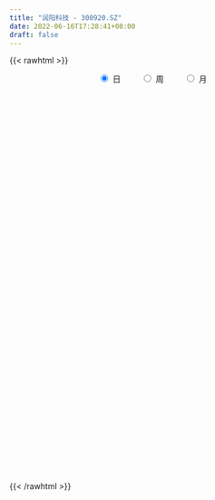 ```yaml
---
title: "润阳科技 - 300920.SZ"
date: 2022-06-16T17:28:41+08:00
draft: false
---
```

{{< rawhtml >}}
    <div style="text-align: center">
        <label style="padding: 1rem;"><input style="margin-right: .5rem" type="radio" name="period" value="D" checked onclick="period_change(this)">日</label>
        <label style="padding: 1rem;"><input style="margin-right: .5rem" type="radio" name="period" value="W" onclick="period_change(this)">周</label>
        <label style="padding: 1rem;"><input style="margin-right: .5rem" type="radio" name="period" value="M" onclick="period_change(this)">月</label>
    </div>
    <div id="chart" style="height: 700px;"></div> 
    <script type="text/javascript">
        const D_v = [151065.79,89042.63,65843.1,69722.99,65385.32,58092.99,70463.54,59864.42,48676.42,46138.8,43302.5,38020.72,34530.22,24756.51,37000.13,37858.17,28478.61,28622.48,33861.17,33487.46,28886.51,19640.62,23479.24,28433.63,31044.68,47790.14,53298.18,40847.61,26341.29,39333.52,30081.55,27145.27,17759.24,24946.95,33290.14,35322.86,30775.76,25889.66,21498.13,46901.92,41983.82,30797.13,21078.8,47941.36,33058.32,30973.93,34142.87,28730.57,32081.53,31467.35,18174.59,13970.02,16616.13,16360.24,17666.54,24833.07,17655.32,17485.74,9448.0,17329.65,12696.53,11772.14,11211.03,8161.09,14387.39,10285.21,17402.23,16786.1,13970.11,15477.0,10242.03,7663.0,6264.33,8142.46,7332.67,5582.39,8546.67,8407.99,13067.15,45505.38,14356.73,18049.0,13281.07,11313.26,9628.76,8790.75,8594.35,4817.99,13667.27,8955.8,8504.09,8548.11,7374.96,15699.17,10366.09,18343.35,15419.6,9077.0,9663.53,8060.0,8791.83,10027.3,13601.35,6936.26,6996.34,6216.51,5120.25,6851.58,8125.61,8315.44,5548.04,10549.85,5024.77,7117.65,9864.03,9433.16,11163.57,6109.2,6066.41,13238.74,11136.75,9450.4,7204.16,19738.35,9252.22,6422.98,6301.82,7192.9,7810.13,12862.4,10644.88,9012.64,7045.18,7932.2,6143.16,5011.07,3238.63,9004.62,13730.03,11767.99,5160.07,4944.67,7193.36,5264.1,5010.86,6357.55,5896.62,13437.54,10927.57,4280.4,3951.0,5331.99,4647.96,4089.93,5092.4,8457.49,5930.04,4516.99,7229.22,7154.95,11562.3,10191.58,10938.51,7159.12,24905.71,27520.65,17084.04,16668.19,9127.13,8022.98,6422.55,6099.49,8511.53,40592.84,28533.9,10250.57,11908.52,7398.85,10148.07,8262.98,5121.0,6810.28,6261.09,6077.71,5554.0,5112.01,3936.24,5757.0,5454.0,3082.24,2878.01,5910.77,2504.01,1741.03,2306.58,2471.0,2177.0,2628.0,5628.25,1607.98,2818.6,6015.01,14236.63,13064.0,13165.03,7999.66,4782.09,6336.98,8547.01,5482.15,6520.9,12065.54,6189.11,8450.88,6833.5,5888.71,6194.84,4660.48,3675.95,5224.68,8183.03,53640.51,88356.2,84816.56,36351.69,28082.07,22503.66,18897.02,37312.48,22431.27,16240.26,19339.49,13742.69,15532.34,16981.98,46825.05,26007.14,17940.06,14468.0,12056.42,10586.0,11053.99,15179.67,13179.94,8357.0,7812.92,11918.0,6822.0,7614.0,8135.98,7164.99,6923.14,4724.41,5398.37,6706.98,5772.77,13849.32,10720.63,6746.78,10802.78,7629.69,5623.06,10714.64,5290.09,5069.89,5949.14,3345.0,8331.67,7297.0,11383.61,7531.98,4395.61,7934.0,7240.99,9154.46,5821.0,3544.0,3847.0,4353.0,11147.0,10812.73,7337.0,5186.0,4396.0,3622.03,14112.73,11480.71,7182.0,7405.0,9463.99,5409.94,8053.94,4476.0,6914.64,6473.97,9596.1,8914.0,7456.96,8301.98,4268.32,5165.33,3229.0,9995.73,4165.0,8328.33,4644.03,3160.03,3453.0,3625.53,3872.3,4774.0,5676.42,7105.0,5242.0,3727.98,3720.91,2669.0,3623.7,4097.03,5276.0,10329.0,8128.0,12606.0,10481.0,12202.0,11330.1,7783.27,5565.03,6963.0,14103.0,8299.03,5140.0,3880.0,3586.0,3573.0,4225.0,4523.0,11014.63,7178.98,4275.98,5650.0,5947.0,4808.95,6691.0,17954.98,15596.65,11127.46,7451.0,8413.03,6036.6,4645.27,5516.0,5669.63,6622.0,4641.0]
const D_histogram = [0.0,-0.2125128205,-0.5402181606,-0.682397579,-0.7286404672,-0.654507805,-0.4077649254,-0.2071519865,-0.2139753537,-0.0691726728,0.0464468155,-0.025127025,-0.1840554867,-0.2651790726,-0.2007816046,-0.018098257,0.0626249724,0.2180187619,0.3905118747,0.4993342421,0.4682324986,0.3684993638,0.3992545028,0.389297739,0.4676918231,0.669039132,0.6724425313,0.6438794442,0.5283016284,0.4791874885,0.2090088439,0.0009438431,-0.2172731733,-0.1695427017,0.0836061197,0.19167008,0.3973397886,0.4757247968,0.3829830297,0.4237346289,0.5054882892,0.3956288312,0.2994389598,0.3840173265,0.3953465665,0.3656514671,0.0154905956,-0.1119691429,-0.2684058507,-0.4712065845,-0.5522397599,-0.6216442597,-0.5631950079,-0.5546633768,-0.5497987767,-0.3432943373,-0.256574176,-0.2993096637,-0.346234502,-0.3351002306,-0.28165196,-0.2651069567,-0.3517273701,-0.4319352313,-0.3363706301,-0.3148440643,-0.1786752801,-0.0539631266,0.0660880814,-0.0344624789,-0.1147699872,-0.1249494455,-0.1707658479,-0.1257232566,-0.0768607978,-0.0496883951,-0.054652841,-0.0353410437,-0.1236369123,-0.370195268,-0.5624200544,-0.7258235949,-0.6994836649,-0.6695126929,-0.5543480643,-0.4243827127,-0.4007526809,-0.3541139904,-0.3942472537,-0.3925912863,-0.3294731137,-0.2514492738,-0.1312238168,0.0413582965,0.1393360421,0.2757205674,0.4456305624,0.4836794604,0.4698067498,0.4702720979,0.3950268841,0.3991781571,0.4487753022,0.4421857925,0.3863154688,0.3233032149,0.2896515259,0.2608283101,0.2365861446,0.1585109819,0.0670184826,-0.0843998483,-0.1765420133,-0.2186402867,-0.1890144103,-0.150017,-0.0966372572,-0.0457554185,-0.0353783102,-0.0195814779,0.0543502342,0.0349994671,-0.0086991371,0.0354839949,0.0481133525,0.0382791738,0.0460642189,0.0937356829,0.1471019294,0.2487679814,0.3199277297,0.3279402747,0.2798896638,0.1953898368,0.1143648173,0.0395045447,-0.0174466974,-0.0480223074,-0.1241715692,-0.2565194629,-0.3419023485,-0.3887642406,-0.4464298683,-0.4276927336,-0.343206315,-0.2122217272,-0.1069771446,0.0681200884,0.1047195947,0.1334025583,0.173823049,0.2286579572,0.2278668915,0.2268323722,0.2309260852,0.2681256269,0.2131095283,0.1894847908,0.2042110697,0.1294185202,0.1897670129,0.2182659428,0.2726739983,0.2447594334,0.289958384,0.4028420811,0.4294218196,0.4142138785,0.3516075486,0.251562543,0.1876060545,0.1370689057,0.0902596292,0.2796931302,0.3022208765,0.2973994682,0.2124697418,0.1693659447,0.164562209,0.0802563436,-0.0126291392,-0.0657890368,-0.1791814071,-0.2978084761,-0.3751667386,-0.5251327991,-0.604335993,-0.4913436364,-0.4713739674,-0.3922571019,-0.3156973914,-0.2944502588,-0.2566223688,-0.1855493754,-0.1211925666,-0.0641428001,-0.0604661128,-0.0788103814,-0.0166419078,0.0072536794,0.0192930937,-0.0278279416,-0.2294732204,-0.3796697296,-0.4601623047,-0.4693612652,-0.4348754819,-0.3821218762,-0.2764168402,-0.1858301077,-0.1090443966,0.0101975928,0.1134001821,0.2308753759,0.287432419,0.3455832267,0.3402701789,0.3399927315,0.3395584264,0.3618871861,0.4188242517,0.6600779152,1.085031071,1.4204079459,1.4714143288,1.3183718311,1.0622368283,0.7665312941,0.3551170417,0.0406315943,-0.1565023884,-0.3440586235,-0.4154399695,-0.46356136,-0.4175816882,-0.1666610674,-0.0572464346,-0.0823353616,-0.2029891848,-0.2842180948,-0.3045596336,-0.3302881989,-0.4191948544,-0.4170016282,-0.366445952,-0.2784581638,-0.2092770541,-0.1786457451,-0.1325319735,-0.1879575924,-0.1403190187,-0.1674672605,-0.1299192,-0.1224160469,-0.0898245883,-0.1208695855,-0.210957593,-0.2320173296,-0.2585946369,-0.24771886,-0.2089065038,-0.264547067,-0.2948207306,-0.3177849643,-0.3170089004,-0.330665335,-0.3302002284,-0.2588908445,-0.1558983809,-0.0253277551,0.0685162563,0.1157579944,0.0544688078,0.041838717,0.1094135371,0.1392281659,0.1441333539,0.1443273192,0.1431437922,0.1555107312,0.0936814943,0.0579364569,-0.0069428156,-0.0279537089,-0.0579560357,-0.0453022592,-0.1034753914,-0.181058079,-0.2867482717,-0.3821636865,-0.3963431306,-0.3617878458,-0.3717019246,-0.4470504176,-0.4339986785,-0.3403455206,-0.2283864639,-0.1071112812,0.0049552788,0.0881332747,0.139708804,0.1576054175,0.1939386591,0.1750251077,0.2324810571,0.2391738038,0.2176204247,0.2083529092,0.1410646814,0.0699721657,0.0160169183,-0.0122797477,-0.1059457289,-0.1218368916,-0.1376473506,-0.1056777951,-0.0675318703,-0.0465057696,-0.0301863269,-0.0756776917,-0.2409547955,-0.38785868,-0.4195733148,-0.4473083402,-0.3366966842,-0.1960953621,-0.0806349559,0.034896775,0.1577390192,0.308358541,0.3912085899,0.4474070953,0.4848497095,0.4813033782,0.4677474792,0.4820238472,0.4844563247,0.5439657864,0.4555629684,0.3712212898,0.3051256526,0.2423866772,0.2068242073,0.1265088065,0.1739511025,0.1530817008,0.1431096159,0.1133609165,0.0642214256,-0.0074057708,-0.0172421701,-0.0203413646,-0.0438978716,-0.0687308765,-0.076312934]
const D_fast = [0.0,-0.2656410256,-0.7284009058,-1.041179719,-1.269582724,-1.3590770131,-1.2142753648,-1.0654504226,-1.1257676282,-0.9982581155,-0.8710269233,-0.9488825201,-1.1538248535,-1.3012432075,-1.2870411407,-1.1088823574,-1.0125028849,-0.8026044049,-0.5324833234,-0.2988273954,-0.2128710143,-0.2204793081,-0.0899105434,-0.0025428725,0.1927741673,0.5613812593,0.7328952914,0.8653020653,0.8817996567,0.9524823889,0.7345559553,0.5267269152,0.2541916056,0.2595364017,0.533586753,0.6895682334,0.9945728891,1.1918890964,1.1948930868,1.3415783433,1.5497040759,1.5387518256,1.5174216943,1.6980043925,1.8081702742,1.8698880415,1.5235998189,1.3681477947,1.1446096243,0.8240072443,0.604914129,0.3800985642,0.2977490641,0.1676148509,0.0350297569,0.1557106119,0.1782872292,0.0607243257,-0.0727591381,-0.1453999244,-0.1623646439,-0.2120963797,-0.3866486356,-0.5748403047,-0.563368361,-0.6205528113,-0.5290528471,-0.4178314753,-0.2812582469,-0.3904244269,-0.4994244321,-0.5408412517,-0.6293491161,-0.615737339,-0.5860900795,-0.5713397756,-0.5899674319,-0.5794908955,-0.6986959921,-1.0378031648,-1.3706329648,-1.715492404,-1.8640233902,-2.0014305915,-2.0248529789,-2.0009833055,-2.0775414439,-2.119431251,-2.2581263278,-2.3546181819,-2.3738682878,-2.3587067663,-2.2712872635,-2.088365576,-1.95555382,-1.7502391528,-1.4689215172,-1.3099527541,-1.2063737772,-1.0883404047,-1.0648288975,-0.9608830852,-0.7990921146,-0.6951351761,-0.6544266326,-0.6366130828,-0.5978518903,-0.5614680286,-0.5265636579,-0.5650110751,-0.6397489539,-0.8122672468,-0.9485449152,-1.0453032603,-1.0629309863,-1.061437826,-1.0322173976,-0.9927744135,-0.9912418828,-0.9803404199,-0.8928211493,-0.9034220495,-0.9492954381,-0.8962413073,-0.8715836116,-0.8718479968,-0.852546897,-0.7814415123,-0.6912997834,-0.5274417361,-0.3763000554,-0.2863024417,-0.2643806367,-0.3000330044,-0.3524668196,-0.417450956,-0.4787638725,-0.5213450593,-0.6285372135,-0.8250149729,-0.9958734456,-1.1399263979,-1.3091994926,-1.3973855413,-1.3987007015,-1.3207715455,-1.242271249,-1.0501439939,-0.987364589,-0.9253309858,-0.8414547328,-0.7294553353,-0.6732796782,-0.6176061044,-0.5557808701,-0.4515499217,-0.4532886382,-0.429542178,-0.3637631317,-0.4062010512,-0.2984108052,-0.2153453896,-0.0927688345,-0.0594935411,0.0581950055,0.2717892229,0.4057244163,0.4940699448,0.519365502,0.4822111323,0.4651561573,0.448886235,0.4246418658,0.6839986493,0.7820816147,0.8516100735,0.8197977825,0.8190354716,0.8553722881,0.7911305086,0.6950877411,0.6254805843,0.4672928622,0.2742136741,0.103063727,-0.1781855332,-0.4084727254,-0.4183162779,-0.5161901008,-0.5351375107,-0.537502148,-0.5898675801,-0.6161952824,-0.5915096328,-0.5574509657,-0.5164368993,-0.5278767401,-0.5659236041,-0.5079156075,-0.4822066004,-0.4653439127,-0.5194219334,-0.7784355173,-1.0235494589,-1.2190826101,-1.345621887,-1.4198549741,-1.4626318375,-1.4260310116,-1.3819018059,-1.332377194,-1.2105858064,-1.0790331716,-0.9038391338,-0.7754239859,-0.6308773716,-0.5511228747,-0.4664021392,-0.3819468377,-0.2691462814,-0.1075031529,0.2987699894,0.9949809129,1.6854597743,2.1043197395,2.2808701995,2.2902944037,2.1862216931,1.8635867011,1.5592591523,1.3229995725,1.0494286815,0.8741873432,0.7101756127,0.6517598624,0.8610152164,0.9561182405,0.9104454731,0.7390443538,0.58676092,0.4902794728,0.3819788578,0.1882734887,0.0862163079,0.0451604961,0.0635337433,0.0803955894,0.0663654622,0.0793462404,-0.0230687765,-0.0105099576,-0.0795250145,-0.074456754,-0.0975576126,-0.0874223011,-0.1486846946,-0.2915121004,-0.3705761694,-0.461802136,-0.5128560741,-0.5262703438,-0.6480476738,-0.75202652,-0.8544369948,-0.932913156,-1.0292359244,-1.1113208748,-1.1047342021,-1.0407163337,-0.9164776467,-0.8055045712,-0.7293233345,-0.7769953191,-0.7791657307,-0.6842375264,-0.619615856,-0.5786773296,-0.5424015345,-0.5077991134,-0.4565544916,-0.494963355,-0.5162242781,-0.5828392545,-0.6108385751,-0.6553299108,-0.6540016991,-0.7380436791,-0.8608908865,-1.0382681471,-1.2292244835,-1.3424897103,-1.3983813869,-1.5012209468,-1.6883320443,-1.7837799748,-1.775213197,-1.7203507563,-1.6258533939,-1.5125480142,-1.4073366996,-1.3208339693,-1.2635360014,-1.178718095,-1.1538753695,-1.0382991559,-0.9718129582,-0.9389612312,-0.8961405193,-0.9281625768,-0.9817620511,-1.0317130689,-1.0630796718,-1.1832320852,-1.2295824708,-1.2798047675,-1.2742546608,-1.2529917035,-1.2435920452,-1.2348191842,-1.299229972,-1.5247457746,-1.7686143291,-1.9052222926,-2.0447844031,-2.0183469181,-1.9267694365,-1.8314677693,-1.7072118446,-1.5449348456,-1.3172256886,-1.1365734922,-0.968523213,-0.8098681714,-0.6930886582,-0.5897076873,-0.4549253576,-0.3313787989,-0.1358778905,-0.1103899664,-0.1019263226,-0.0917405466,-0.0938828527,-0.0777392708,-0.12642747,-0.0354973984,-0.0180963748,0.0077089442,0.006300474,-0.0267836605,-0.1002622997,-0.1144092414,-0.1225937771,-0.1571247521,-0.199140476,-0.2258007671]
const D_slow = [0.0,-0.0531282051,-0.1881827453,-0.35878214,-0.5409422568,-0.7045692081,-0.8065104394,-0.8582984361,-0.9117922745,-0.9290854427,-0.9174737388,-0.9237554951,-0.9697693668,-1.0360641349,-1.0862595361,-1.0907841003,-1.0751278572,-1.0206231668,-0.9229951981,-0.7981616375,-0.6811035129,-0.5889786719,-0.4891650462,-0.3918406115,-0.2749176557,-0.1076578727,0.0604527601,0.2214226212,0.3534980283,0.4732949004,0.5255471114,0.5257830721,0.4714647788,0.4290791034,0.4499806333,0.4978981533,0.5972331005,0.7161642997,0.8119100571,0.9178437143,1.0442157866,1.1431229944,1.2179827344,1.313987066,1.4128237077,1.5042365744,1.5081092233,1.4801169376,1.4130154749,1.2952138288,1.1571538888,1.0017428239,0.8609440719,0.7222782277,0.5848285336,0.4990049492,0.4348614052,0.3600339893,0.2734753638,0.1897003062,0.1192873162,0.053010577,-0.0349212655,-0.1429050734,-0.2269977309,-0.305708747,-0.350377567,-0.3638683487,-0.3473463283,-0.355961948,-0.3846544448,-0.4158918062,-0.4585832682,-0.4900140823,-0.5092292818,-0.5216513805,-0.5353145908,-0.5441498517,-0.5750590798,-0.6676078968,-0.8082129104,-0.9896688091,-1.1645397253,-1.3319178986,-1.4705049146,-1.5766005928,-1.676788763,-1.7653172606,-1.8638790741,-1.9620268956,-2.0443951741,-2.1072574925,-2.1400634467,-2.1297238726,-2.0948898621,-2.0259597202,-1.9145520796,-1.7936322145,-1.676180527,-1.5586125026,-1.4598557816,-1.3600612423,-1.2478674167,-1.1373209686,-1.0407421014,-0.9599162977,-0.8875034162,-0.8222963387,-0.7631498025,-0.7235220571,-0.7067674364,-0.7278673985,-0.7720029018,-0.8266629735,-0.8739165761,-0.9114208261,-0.9355801404,-0.947018995,-0.9558635725,-0.960758942,-0.9471713835,-0.9384215167,-0.940596301,-0.9317253022,-0.9196969641,-0.9101271706,-0.8986111159,-0.8751771952,-0.8384017128,-0.7762097175,-0.6962277851,-0.6142427164,-0.5442703004,-0.4954228412,-0.4668316369,-0.4569555007,-0.4613171751,-0.4733227519,-0.5043656442,-0.56849551,-0.6539710971,-0.7511621573,-0.8627696243,-0.9696928077,-1.0554943865,-1.1085498183,-1.1352941045,-1.1182640823,-1.0920841837,-1.0587335441,-1.0152777818,-0.9581132925,-0.9011465697,-0.8444384766,-0.7867069553,-0.7196755486,-0.6663981665,-0.6190269688,-0.5679742014,-0.5356195714,-0.4881778181,-0.4336113324,-0.3654428328,-0.3042529745,-0.2317633785,-0.1310528582,-0.0236974033,0.0798560663,0.1677579535,0.2306485892,0.2775501028,0.3118173293,0.3343822366,0.4043055191,0.4798607382,0.5542106053,0.6073280407,0.6496695269,0.6908100792,0.710874165,0.7077168803,0.6912696211,0.6464742693,0.5720221503,0.4782304656,0.3469472659,0.1958632676,0.0730273585,-0.0448161334,-0.1428804088,-0.2218047567,-0.2954173214,-0.3595729136,-0.4059602574,-0.4362583991,-0.4522940991,-0.4674106273,-0.4871132227,-0.4912736996,-0.4894602798,-0.4846370064,-0.4915939918,-0.5489622969,-0.6438797293,-0.7589203054,-0.8762606217,-0.9849794922,-1.0805099613,-1.1496141713,-1.1960716982,-1.2233327974,-1.2207833992,-1.1924333537,-1.1347145097,-1.062856405,-0.9764605983,-0.8913930536,-0.8063948707,-0.7215052641,-0.6310334676,-0.5263274046,-0.3613079258,-0.0900501581,0.2650518284,0.6329054106,0.9624983684,1.2280575754,1.419690399,1.5084696594,1.518627558,1.4795019609,1.393487305,1.2896273127,1.1737369727,1.0693415506,1.0276762838,1.0133646751,0.9927808347,0.9420335385,0.8709790148,0.7948391064,0.7122670567,0.6074683431,0.5032179361,0.4116064481,0.3419919071,0.2896726436,0.2450112073,0.2118782139,0.1648888158,0.1298090611,0.087942246,0.055462446,0.0248584343,0.0024022872,-0.0278151092,-0.0805545074,-0.1385588398,-0.203207499,-0.265137214,-0.31736384,-0.3835006068,-0.4572057894,-0.5366520305,-0.6159042556,-0.6985705893,-0.7811206464,-0.8458433576,-0.8848179528,-0.8911498916,-0.8740208275,-0.8450813289,-0.8314641269,-0.8210044477,-0.7936510634,-0.758844022,-0.7228106835,-0.6867288537,-0.6509429056,-0.6120652228,-0.5886448493,-0.574160735,-0.5758964389,-0.5828848662,-0.5973738751,-0.6086994399,-0.6345682877,-0.6798328075,-0.7515198754,-0.847060797,-0.9461465797,-1.0365935411,-1.1295190223,-1.2412816267,-1.3497812963,-1.4348676764,-1.4919642924,-1.5187421127,-1.517503293,-1.4954699743,-1.4605427733,-1.4211414189,-1.3726567542,-1.3289004772,-1.270780213,-1.210986762,-1.1565816558,-1.1044934285,-1.0692272582,-1.0517342168,-1.0477299872,-1.0507999241,-1.0772863563,-1.1077455792,-1.1421574169,-1.1685768657,-1.1854598332,-1.1970862756,-1.2046328574,-1.2235522803,-1.2837909791,-1.3807556491,-1.4856489778,-1.5974760629,-1.6816502339,-1.7306740744,-1.7508328134,-1.7421086197,-1.7026738648,-1.6255842296,-1.5277820821,-1.4159303083,-1.2947178809,-1.1743920364,-1.0574551666,-0.9369492048,-0.8158351236,-0.679843677,-0.5659529349,-0.4731476124,-0.3968661993,-0.3362695299,-0.2845634781,-0.2529362765,-0.2094485009,-0.1711780757,-0.1354006717,-0.1070604426,-0.0910050862,-0.0928565289,-0.0971670714,-0.1022524125,-0.1132268804,-0.1304095995,-0.1494878331]
const D_data = [['2020-12-25', 45.0, 44.86, 44.8, 53.5],['2020-12-28', 42.01, 41.53, 39.1, 43.77],['2020-12-29', 40.0, 38.3, 37.77, 41.3],['2020-12-30', 37.52, 38.82, 37.1, 40.5],['2020-12-31', 38.1, 38.88, 38.1, 41.87],['2021-01-04', 38.3, 39.82, 38.3, 40.8],['2021-01-05', 38.97, 42.32, 38.5, 43.7],['2021-01-06', 41.73, 42.59, 40.56, 43.66],['2021-01-07', 41.88, 40.22, 39.21, 42.32],['2021-01-08', 39.98, 42.25, 38.31, 42.5],['2021-01-11', 43.01, 42.45, 41.4, 44.58],['2021-01-12', 41.21, 40.1, 39.2, 41.86],['2021-01-13', 39.5, 38.16, 37.0, 40.11],['2021-01-14', 38.0, 38.16, 36.01, 38.69],['2021-01-15', 37.49, 39.6, 37.3, 41.3],['2021-01-18', 39.36, 41.51, 39.18, 42.18],['2021-01-19', 42.0, 40.81, 40.66, 43.1],['2021-01-20', 40.21, 42.35, 40.21, 43.06],['2021-01-21', 41.8, 43.56, 41.51, 43.9],['2021-01-22', 46.89, 43.76, 43.52, 46.89],['2021-01-25', 43.51, 42.5, 41.58, 44.84],['2021-01-26', 42.3, 41.53, 41.3, 43.53],['2021-01-27', 41.03, 43.21, 40.0, 43.38],['2021-01-28', 43.0, 43.01, 43.0, 45.18],['2021-01-29', 43.57, 44.6, 43.02, 44.99],['2021-02-01', 45.0, 47.33, 44.5, 48.19],['2021-02-02', 47.5, 45.94, 45.05, 50.5],['2021-02-03', 44.87, 46.02, 42.85, 46.48],['2021-02-04', 45.05, 45.05, 44.22, 47.2],['2021-02-05', 44.77, 45.9, 43.6, 48.1],['2021-02-08', 45.51, 42.61, 42.6, 45.99],['2021-02-09', 42.17, 42.25, 40.5, 42.61],['2021-02-10', 42.2, 40.95, 40.8, 42.5],['2021-02-18', 40.9, 43.73, 40.61, 44.05],['2021-02-19', 43.67, 47.15, 43.0, 47.45],['2021-02-22', 47.8, 46.49, 46.49, 49.78],['2021-02-23', 46.03, 48.88, 45.6, 49.68],['2021-02-24', 48.21, 48.5, 46.63, 48.68],['2021-02-25', 48.01, 46.77, 45.85, 48.36],['2021-02-26', 46.69, 48.75, 46.1, 51.6],['2021-03-01', 48.89, 50.11, 47.32, 51.18],['2021-03-02', 49.31, 48.15, 47.5, 49.97],['2021-03-03', 47.71, 48.21, 47.58, 48.96],['2021-03-04', 47.3, 50.9, 47.3, 52.88],['2021-03-05', 49.98, 50.75, 49.5, 52.21],['2021-03-08', 50.04, 50.7, 50.04, 53.99],['2021-03-09', 50.4, 46.02, 46.0, 52.33],['2021-03-10', 45.5, 47.69, 45.33, 49.44],['2021-03-11', 47.74, 46.61, 46.12, 49.79],['2021-03-12', 46.69, 44.95, 44.41, 46.84],['2021-03-15', 44.76, 45.47, 44.31, 46.1],['2021-03-16', 45.48, 44.89, 44.11, 45.99],['2021-03-17', 44.5, 46.12, 44.01, 46.29],['2021-03-18', 45.87, 45.34, 45.11, 46.58],['2021-03-19', 45.05, 44.98, 44.18, 45.97],['2021-03-22', 45.93, 47.8, 45.35, 47.8],['2021-03-23', 47.03, 46.92, 46.14, 48.36],['2021-03-24', 47.57, 45.25, 44.81, 47.73],['2021-03-25', 44.8, 44.74, 44.27, 45.47],['2021-03-26', 44.72, 45.13, 43.32, 45.37],['2021-03-29', 46.6, 45.61, 44.4, 46.68],['2021-03-30', 44.87, 45.13, 44.63, 45.9],['2021-03-31', 44.82, 43.4, 43.4, 45.1],['2021-04-01', 43.05, 42.7, 42.66, 43.6],['2021-04-02', 42.96, 44.61, 42.51, 45.17],['2021-04-06', 45.23, 43.7, 43.62, 45.41],['2021-04-07', 43.71, 45.32, 43.59, 46.08],['2021-04-08', 45.1, 45.74, 45.01, 47.1],['2021-04-09', 45.7, 46.3, 44.88, 46.55],['2021-04-12', 46.49, 43.55, 43.28, 46.49],['2021-04-13', 43.14, 43.2, 42.1, 44.0],['2021-04-14', 43.19, 43.68, 42.8, 44.0],['2021-04-15', 43.59, 42.9, 42.61, 43.66],['2021-04-16', 42.9, 43.85, 42.23, 44.08],['2021-04-19', 43.75, 44.0, 43.5, 44.56],['2021-04-20', 44.15, 43.81, 43.73, 44.51],['2021-04-21', 43.79, 43.35, 42.5, 43.79],['2021-04-22', 43.32, 43.58, 42.67, 44.28],['2021-04-23', 43.7, 41.9, 41.1, 43.7],['2021-04-26', 40.2, 38.72, 37.26, 40.2],['2021-04-27', 39.51, 37.73, 37.56, 39.52],['2021-04-28', 37.3, 36.48, 36.37, 38.34],['2021-04-29', 36.42, 37.76, 36.1, 38.16],['2021-04-30', 38.12, 37.23, 36.72, 38.32],['2021-05-06', 37.23, 38.0, 37.23, 38.17],['2021-05-07', 38.44, 38.24, 37.91, 38.88],['2021-05-10', 38.55, 36.76, 36.68, 38.55],['2021-05-11', 36.3, 36.69, 36.3, 36.85],['2021-05-12', 36.69, 35.06, 34.2, 36.69],['2021-05-13', 34.9, 34.89, 34.58, 35.3],['2021-05-14', 34.82, 35.26, 34.63, 36.0],['2021-05-17', 35.48, 35.3, 34.25, 35.48],['2021-05-18', 34.9, 35.91, 34.9, 36.15],['2021-05-19', 35.97, 37.02, 35.55, 37.63],['2021-05-20', 37.9, 36.59, 36.2, 37.98],['2021-05-21', 36.33, 37.58, 36.32, 38.28],['2021-05-24', 37.94, 38.84, 37.23, 39.38],['2021-05-25', 39.0, 37.86, 37.59, 39.05],['2021-05-26', 38.29, 37.41, 37.19, 38.29],['2021-05-27', 37.3, 37.7, 37.22, 38.1],['2021-05-28', 37.7, 36.68, 36.58, 37.95],['2021-05-31', 36.48, 37.6, 36.33, 37.97],['2021-06-01', 37.65, 38.47, 37.6, 38.89],['2021-06-02', 38.01, 38.07, 37.86, 38.98],['2021-06-03', 38.09, 37.46, 37.37, 38.7],['2021-06-04', 37.46, 37.19, 36.7, 37.67],['2021-06-07', 36.8, 37.41, 36.8, 37.7],['2021-06-08', 37.15, 37.4, 36.55, 37.88],['2021-06-09', 37.4, 37.4, 37.11, 38.3],['2021-06-10', 37.41, 36.5, 36.5, 37.55],['2021-06-11', 36.85, 35.86, 35.84, 36.85],['2021-06-15', 35.76, 34.34, 34.16, 35.76],['2021-06-16', 34.34, 34.21, 33.85, 34.6],['2021-06-17', 35.29, 34.2, 34.1, 35.29],['2021-06-18', 34.0, 34.78, 32.51, 35.0],['2021-06-21', 34.5, 34.82, 34.05, 35.47],['2021-06-22', 34.9, 35.02, 34.64, 35.2],['2021-06-23', 34.96, 35.08, 34.58, 35.44],['2021-06-24', 35.09, 34.57, 34.19, 35.4],['2021-06-25', 33.9, 34.55, 33.18, 34.64],['2021-06-28', 34.2, 35.4, 34.18, 35.46],['2021-06-29', 35.29, 34.28, 34.2, 35.52],['2021-06-30', 34.28, 33.68, 33.5, 34.93],['2021-07-01', 34.6, 34.66, 34.33, 36.77],['2021-07-02', 34.0, 34.32, 33.83, 34.78],['2021-07-05', 34.35, 33.95, 33.58, 34.35],['2021-07-06', 34.0, 34.07, 33.32, 34.4],['2021-07-07', 33.99, 34.65, 33.86, 34.74],['2021-07-08', 34.45, 34.97, 34.45, 35.34],['2021-07-09', 34.95, 36.04, 34.79, 36.29],['2021-07-12', 36.21, 36.25, 35.47, 36.6],['2021-07-13', 36.25, 35.84, 35.6, 36.3],['2021-07-14', 35.61, 35.19, 35.08, 35.77],['2021-07-15', 35.06, 34.49, 34.09, 35.35],['2021-07-16', 34.21, 34.14, 34.11, 34.75],['2021-07-19', 34.2, 33.79, 33.43, 34.2],['2021-07-20', 33.75, 33.6, 33.21, 33.79],['2021-07-21', 33.43, 33.6, 33.43, 33.95],['2021-07-22', 33.63, 32.6, 32.11, 33.77],['2021-07-23', 32.61, 31.1, 31.1, 32.62],['2021-07-26', 31.14, 30.77, 30.39, 31.26],['2021-07-27', 30.39, 30.5, 30.39, 30.96],['2021-07-28', 30.52, 29.63, 29.17, 30.8],['2021-07-29', 30.0, 30.0, 29.88, 30.38],['2021-07-30', 29.9, 30.65, 29.13, 30.93],['2021-08-02', 30.61, 31.44, 30.26, 31.5],['2021-08-03', 31.49, 31.47, 31.19, 31.85],['2021-08-04', 31.76, 32.93, 31.5, 33.36],['2021-08-05', 32.68, 31.68, 31.61, 32.8],['2021-08-06', 32.45, 31.7, 31.53, 32.47],['2021-08-09', 31.84, 32.01, 31.35, 32.1],['2021-08-10', 32.02, 32.47, 31.95, 32.78],['2021-08-11', 32.46, 31.97, 31.97, 32.53],['2021-08-12', 31.64, 32.02, 31.64, 32.29],['2021-08-13', 32.05, 32.16, 31.56, 32.3],['2021-08-16', 32.2, 32.78, 31.72, 33.14],['2021-08-17', 32.74, 31.67, 31.63, 32.74],['2021-08-18', 31.61, 31.92, 30.8, 31.95],['2021-08-19', 31.78, 32.45, 31.6, 32.88],['2021-08-20', 32.24, 31.22, 30.93, 32.76],['2021-08-23', 31.1, 32.93, 31.1, 33.12],['2021-08-24', 32.85, 32.87, 32.61, 33.62],['2021-08-25', 33.05, 33.56, 32.88, 33.56],['2021-08-26', 33.5, 32.76, 32.3, 33.79],['2021-08-27', 32.86, 33.9, 32.35, 35.36],['2021-08-30', 33.6, 35.43, 33.28, 35.69],['2021-08-31', 35.42, 35.05, 34.37, 35.42],['2021-09-01', 35.03, 34.9, 33.1, 35.48],['2021-09-02', 34.9, 34.42, 33.91, 35.29],['2021-09-03', 34.44, 33.78, 33.61, 34.6],['2021-09-06', 33.64, 34.0, 33.6, 34.18],['2021-09-07', 34.2, 34.03, 33.81, 34.2],['2021-09-08', 34.08, 33.95, 33.33, 34.7],['2021-09-09', 34.18, 37.5, 34.0, 39.86],['2021-09-10', 36.8, 36.28, 35.88, 38.28],['2021-09-13', 36.5, 36.3, 35.7, 36.77],['2021-09-14', 36.02, 35.34, 35.22, 36.5],['2021-09-15', 35.06, 35.76, 34.9, 35.93],['2021-09-16', 35.6, 36.34, 35.48, 36.63],['2021-09-17', 36.7, 35.3, 35.1, 36.7],['2021-09-22', 35.0, 34.84, 34.23, 35.28],['2021-09-23', 34.9, 35.01, 34.24, 35.3],['2021-09-24', 35.03, 33.8, 33.47, 35.25],['2021-09-27', 35.4, 33.0, 32.62, 35.4],['2021-09-28', 32.75, 32.79, 31.84, 33.1],['2021-09-29', 32.67, 30.96, 30.89, 32.67],['2021-09-30', 31.0, 30.81, 30.56, 31.87],['2021-10-08', 30.8, 32.89, 30.79, 33.55],['2021-10-11', 33.3, 31.7, 31.6, 33.3],['2021-10-12', 31.86, 32.35, 31.29, 32.48],['2021-10-13', 32.12, 32.43, 31.74, 32.64],['2021-10-14', 32.32, 31.72, 31.36, 32.42],['2021-10-15', 31.65, 31.82, 31.25, 32.0],['2021-10-18', 31.5, 32.3, 31.5, 32.48],['2021-10-19', 32.01, 32.4, 31.95, 32.53],['2021-10-20', 32.03, 32.5, 32.03, 32.83],['2021-10-21', 32.45, 31.88, 31.88, 32.57],['2021-10-22', 32.3, 31.44, 31.15, 32.3],['2021-10-25', 31.1, 32.46, 31.1, 32.96],['2021-10-26', 32.6, 32.14, 32.02, 32.6],['2021-10-27', 32.16, 32.03, 31.68, 32.48],['2021-10-28', 32.31, 31.12, 30.02, 32.31],['2021-10-29', 30.07, 28.33, 28.1, 30.88],['2021-11-01', 28.42, 27.69, 27.53, 28.42],['2021-11-02', 27.6, 27.5, 27.26, 27.98],['2021-11-03', 27.56, 27.66, 27.48, 28.0],['2021-11-04', 28.0, 27.78, 27.6, 28.0],['2021-11-05', 27.76, 27.77, 27.6, 27.98],['2021-11-08', 27.79, 28.44, 27.63, 28.46],['2021-11-09', 28.24, 28.43, 28.03, 28.53],['2021-11-10', 28.4, 28.42, 27.86, 28.42],['2021-11-11', 28.2, 29.27, 28.2, 29.56],['2021-11-12', 29.25, 29.55, 29.04, 29.62],['2021-11-15', 29.57, 30.3, 29.25, 30.3],['2021-11-16', 30.19, 30.06, 29.58, 30.27],['2021-11-17', 29.83, 30.5, 29.83, 30.83],['2021-11-18', 30.5, 29.99, 29.78, 30.7],['2021-11-19', 30.2, 30.19, 29.59, 30.51],['2021-11-22', 30.27, 30.35, 30.09, 30.44],['2021-11-23', 30.33, 30.88, 30.25, 30.98],['2021-11-24', 30.8, 31.76, 30.54, 31.86],['2021-11-25', 32.0, 35.25, 32.0, 38.0],['2021-11-26', 34.75, 40.03, 34.75, 42.3],['2021-11-29', 38.11, 41.99, 37.23, 42.6],['2021-11-30', 41.51, 40.7, 40.33, 42.25],['2021-12-01', 40.69, 39.1, 38.58, 41.96],['2021-12-02', 39.14, 37.81, 37.46, 39.43],['2021-12-03', 37.77, 36.74, 36.6, 38.0],['2021-12-06', 37.11, 34.03, 33.66, 37.2],['2021-12-07', 34.22, 33.65, 32.56, 34.22],['2021-12-08', 33.5, 33.9, 33.06, 34.22],['2021-12-09', 33.9, 32.98, 32.89, 34.05],['2021-12-10', 32.86, 33.62, 32.66, 33.8],['2021-12-13', 33.94, 33.41, 33.01, 34.1],['2021-12-14', 34.01, 34.39, 33.27, 34.53],['2021-12-15', 34.42, 37.68, 34.0, 37.74],['2021-12-16', 38.14, 36.94, 36.0, 38.4],['2021-12-17', 36.19, 35.57, 35.29, 36.7],['2021-12-20', 35.46, 34.0, 33.8, 35.47],['2021-12-21', 33.1, 33.88, 32.95, 34.2],['2021-12-22', 33.82, 34.25, 33.01, 34.49],['2021-12-23', 34.09, 33.91, 33.23, 34.55],['2021-12-24', 34.24, 32.6, 32.08, 34.24],['2021-12-27', 32.56, 33.25, 32.06, 34.15],['2021-12-28', 33.32, 33.75, 33.1, 34.13],['2021-12-29', 33.99, 34.39, 33.25, 34.7],['2021-12-30', 34.3, 34.43, 33.85, 35.6],['2021-12-31', 34.09, 34.1, 34.06, 35.22],['2022-01-04', 34.1, 34.41, 33.38, 34.64],['2022-01-05', 34.29, 33.01, 32.8, 34.62],['2022-01-06', 33.0, 34.17, 32.9, 34.94],['2022-01-07', 34.92, 33.18, 32.92, 34.92],['2022-01-10', 33.56, 33.91, 33.13, 34.1],['2022-01-11', 33.94, 33.56, 33.34, 34.6],['2022-01-12', 33.6, 33.9, 33.47, 34.27],['2022-01-13', 33.92, 33.02, 32.9, 33.94],['2022-01-14', 33.02, 31.81, 31.56, 33.9],['2022-01-17', 31.9, 32.18, 31.67, 32.73],['2022-01-18', 32.4, 31.76, 31.35, 32.4],['2022-01-19', 31.5, 31.95, 31.5, 32.69],['2022-01-20', 31.9, 32.21, 31.41, 32.66],['2022-01-21', 32.26, 30.74, 30.65, 32.26],['2022-01-24', 30.74, 30.54, 30.08, 31.18],['2022-01-25', 30.54, 30.17, 29.42, 30.73],['2022-01-26', 30.17, 30.07, 29.31, 30.41],['2022-01-27', 30.77, 29.5, 29.05, 30.8],['2022-01-28', 29.62, 29.27, 29.08, 29.81],['2022-02-07', 29.6, 30.0, 29.35, 30.27],['2022-02-08', 30.28, 30.58, 29.93, 30.6],['2022-02-09', 31.0, 31.36, 30.18, 32.5],['2022-02-10', 31.31, 31.4, 30.89, 31.85],['2022-02-11', 31.4, 31.15, 30.92, 31.89],['2022-02-14', 31.75, 29.7, 29.52, 31.75],['2022-02-15', 29.7, 30.03, 29.27, 30.24],['2022-02-16', 30.26, 31.13, 30.0, 31.93],['2022-02-17', 31.13, 30.91, 30.8, 31.8],['2022-02-18', 30.79, 30.7, 30.45, 31.22],['2022-02-21', 30.69, 30.67, 30.1, 30.74],['2022-02-22', 30.52, 30.67, 29.8, 30.9],['2022-02-23', 31.97, 30.9, 30.38, 31.97],['2022-02-24', 30.83, 29.85, 29.31, 31.37],['2022-02-25', 30.11, 29.89, 29.6, 30.68],['2022-02-28', 29.88, 29.19, 28.87, 29.96],['2022-03-01', 29.19, 29.41, 29.11, 29.63],['2022-03-02', 29.39, 29.04, 28.88, 29.39],['2022-03-03', 29.12, 29.4, 29.12, 31.3],['2022-03-04', 29.04, 28.24, 28.1, 29.33],['2022-03-07', 28.25, 27.42, 27.13, 28.28],['2022-03-08', 27.5, 26.28, 26.27, 27.72],['2022-03-09', 26.78, 25.48, 24.44, 26.95],['2022-03-10', 25.95, 25.76, 25.61, 26.55],['2022-03-11', 25.84, 25.98, 24.77, 25.99],['2022-03-14', 25.89, 25.04, 25.01, 25.89],['2022-03-15', 24.59, 23.49, 23.49, 25.06],['2022-03-16', 23.5, 23.89, 22.6, 24.11],['2022-03-17', 24.08, 24.68, 24.08, 25.33],['2022-03-18', 24.74, 25.03, 24.59, 25.48],['2022-03-21', 25.03, 25.43, 25.0, 25.95],['2022-03-22', 25.0, 25.69, 24.61, 25.98],['2022-03-23', 26.0, 25.68, 25.4, 26.0],['2022-03-24', 25.68, 25.53, 24.96, 25.83],['2022-03-25', 25.52, 25.21, 25.1, 25.82],['2022-03-28', 24.92, 25.53, 24.58, 25.97],['2022-03-29', 25.79, 24.84, 24.76, 25.79],['2022-03-30', 25.34, 25.88, 24.95, 26.0],['2022-03-31', 25.86, 25.43, 25.25, 26.3],['2022-04-01', 25.28, 25.05, 25.0, 25.78],['2022-04-06', 25.05, 25.13, 24.8, 25.59],['2022-04-07', 25.25, 24.18, 24.14, 25.25],['2022-04-08', 24.15, 23.69, 23.0, 24.33],['2022-04-11', 23.49, 23.45, 23.0, 24.08],['2022-04-12', 23.18, 23.4, 22.62, 23.49],['2022-04-13', 23.17, 22.05, 21.05, 23.27],['2022-04-14', 22.15, 22.48, 22.15, 22.87],['2022-04-15', 22.48, 22.13, 21.87, 22.49],['2022-04-18', 22.24, 22.51, 21.53, 22.74],['2022-04-19', 22.81, 22.54, 22.35, 23.03],['2022-04-20', 22.33, 22.27, 22.02, 22.94],['2022-04-21', 22.1, 22.11, 21.3, 22.41],['2022-04-22', 21.79, 21.04, 20.9, 21.79],['2022-04-25', 20.79, 18.66, 18.66, 20.79],['2022-04-26', 18.77, 17.6, 17.6, 19.28],['2022-04-27', 17.48, 18.03, 16.87, 18.15],['2022-04-28', 17.64, 17.35, 17.09, 18.3],['2022-04-29', 17.7, 18.76, 17.44, 18.99],['2022-05-05', 18.76, 19.36, 18.35, 19.82],['2022-05-06', 19.1, 19.38, 18.7, 19.92],['2022-05-09', 19.45, 19.74, 19.3, 19.99],['2022-05-10', 19.5, 20.31, 19.5, 20.4],['2022-05-11', 20.33, 21.35, 20.02, 22.14],['2022-05-12', 21.21, 21.19, 20.87, 21.61],['2022-05-13', 21.49, 21.36, 21.06, 21.53],['2022-05-16', 21.56, 21.56, 21.2, 21.72],['2022-05-17', 21.58, 21.35, 21.01, 21.58],['2022-05-18', 21.13, 21.4, 21.13, 21.87],['2022-05-19', 21.15, 21.99, 21.06, 22.02],['2022-05-20', 21.71, 22.15, 21.71, 22.82],['2022-05-23', 22.15, 23.34, 21.98, 23.68],['2022-05-24', 23.61, 21.72, 21.67, 23.62],['2022-05-25', 21.72, 21.56, 21.42, 22.6],['2022-05-26', 21.63, 21.59, 20.8, 21.93],['2022-05-27', 21.59, 21.45, 21.31, 21.97],['2022-05-30', 21.77, 21.66, 21.3, 21.83],['2022-05-31', 21.22, 20.88, 20.26, 21.23],['2022-06-01', 21.0, 22.48, 20.51, 23.13],['2022-06-02', 23.28, 21.8, 21.4, 23.28],['2022-06-06', 21.8, 21.95, 21.6, 22.63],['2022-06-07', 21.97, 21.68, 21.42, 22.02],['2022-06-08', 21.54, 21.28, 20.95, 22.05],['2022-06-09', 21.41, 20.68, 20.47, 21.41],['2022-06-10', 20.42, 21.21, 20.41, 21.29],['2022-06-13', 21.23, 21.23, 20.71, 21.44],['2022-06-14', 20.91, 20.86, 20.28, 20.98],['2022-06-15', 20.91, 20.65, 20.61, 21.63],['2022-06-16', 21.03, 20.7, 20.62, 21.1]]
const W_v = [151065.79,289994.04,283236.17,177610.08,162307.89,131484.68,207610.74,74986.06,58237.09,160388.33,174859.43,157396.25,82787.52,86751.78,58228.18,58443.65,47788.82,42936.87,102505.44,18419.51,44539.5,60331.68,51011.96,43777.76,33960.92,32556.3,46011.08,56781.88,40590.23,40778.06,42752.34,27573.06,40899.68,23113.28,33288.69,64757.22,78422.99,90160.31,47968.99,18192.37,20679.96,5757.0,19829.03,11323.61,30306.47,45347.76,38804.71,32028.41,159080.37,190651.0,109066.19,123286.57,63344.08,48089.86,29838.11,36451.85,41522.94,30368.76,38939.87,33694.45,37496.73,38797.47,37514.87,36374.71,28421.59,30293.12,10950.83,26525.4,19386.64,53746.0,19113.37,40070.06,19787.0,34066.59,45051.58,37673.36,22448.63]
const W_histogram = [0.0,-0.3816296296,-0.3848866941,-0.5341215259,-0.3312135961,-0.1293459155,0.0909384505,-0.0878492983,0.2043718097,0.4824663726,0.7615559413,0.5271253061,0.3539749519,0.2351620573,0.1133413814,0.1368002367,-0.0144291881,-0.2352804271,-0.6612396776,-0.8294357388,-1.079995738,-1.0283499417,-0.9931438255,-0.8778408634,-0.8338028463,-0.8188860404,-0.7668923881,-0.6926373769,-0.4822988425,-0.4276127722,-0.5451309057,-0.5978925904,-0.5102111189,-0.3755885529,-0.3070900427,-0.0519077514,0.1283360894,0.4190710567,0.5407782961,0.5157444075,0.3037845356,0.3086375346,0.24740115,0.1914216435,-0.0329869263,-0.1883894754,-0.1426312181,-0.0456150393,0.6656693364,0.8852352941,0.7939230359,0.8342911185,0.6391933018,0.5905454775,0.4804551516,0.3078119696,0.1234558435,-0.0843859225,-0.0820711176,-0.0966636913,-0.1438425584,-0.26225168,-0.4574303937,-0.6058514938,-0.6436905299,-0.6304661907,-0.6610737954,-0.728806724,-0.7846030144,-0.9041474685,-0.8702493586,-0.6531779203,-0.407130527,-0.2499801639,-0.0892085163,0.0056196871,0.0592373708]
const W_fast = [0.0,-0.477037037,-0.576515775,-0.8592809883,-0.7391764575,-0.5696452558,-0.3266262772,-0.5273763506,-0.1840622902,0.2146488659,0.6841274199,0.5814781113,0.496821495,0.4367991147,0.3433137842,0.4009726986,0.2461359769,-0.0335353689,-0.6248045388,-1.0003595347,-1.5209184684,-1.7263601576,-1.9394399977,-2.0435972514,-2.2080099459,-2.3978146502,-2.5375440948,-2.6364484279,-2.5466846042,-2.5989017268,-2.8527025868,-3.054937419,-3.0948087273,-3.0540832996,-3.0623573001,-2.8201519466,-2.6078240834,-2.212321352,-1.9554195385,-1.8515173252,-1.9875310632,-1.9055186806,-1.9049047776,-1.9130288733,-2.1456841747,-2.3481840927,-2.3380836399,-2.2524712208,-1.3747695111,-0.9338947298,-0.8267262291,-0.5777853669,-0.6130848582,-0.5140963131,-0.5040728511,-0.5997630407,-0.7532552058,-0.9821934526,-1.000396427,-1.0391549235,-1.1222944302,-1.3062664718,-1.615802784,-1.9156867575,-2.1144484261,-2.2588406346,-2.4547166881,-2.7046512977,-2.9565983417,-3.3021796629,-3.4858438927,-3.4320669344,-3.287802173,-3.1931468508,-3.0546773322,-2.9584442071,-2.8900171807]
const W_slow = [0.0,-0.0954074074,-0.1916290809,-0.3251594624,-0.4079628614,-0.4402993403,-0.4175647277,-0.4395270522,-0.3884340998,-0.2678175067,-0.0774285214,0.0543528052,0.1428465431,0.2016370574,0.2299724028,0.264172462,0.260565165,0.2017450582,0.0364351388,-0.1709237959,-0.4409227304,-0.6980102158,-0.9462961722,-1.1657563881,-1.3742070996,-1.5789286097,-1.7706517068,-1.943811051,-2.0643857616,-2.1712889547,-2.3075716811,-2.4570448287,-2.5845976084,-2.6784947466,-2.7552672573,-2.7682441952,-2.7361601728,-2.6313924086,-2.4961978346,-2.3672617327,-2.2913155988,-2.2141562152,-2.1523059277,-2.1044505168,-2.1126972484,-2.1597946172,-2.1954524218,-2.2068561816,-2.0404388475,-1.819130024,-1.620649265,-1.4120764854,-1.2522781599,-1.1046417906,-0.9845280027,-0.9075750103,-0.8767110494,-0.89780753,-0.9183253094,-0.9424912322,-0.9784518718,-1.0440147918,-1.1583723903,-1.3098352637,-1.4707578962,-1.6283744439,-1.7936428927,-1.9758445737,-2.1719953273,-2.3980321944,-2.6155945341,-2.7788890141,-2.8806716459,-2.9431666869,-2.9654688159,-2.9640638942,-2.9492545515]
const W_data = [['2020-12-25', 45.0, 44.86, 44.8, 53.5],['2020-12-31', 42.01, 38.88, 37.1, 43.77],['2021-01-08', 38.3, 42.25, 38.3, 43.7],['2021-01-15', 43.01, 39.6, 36.01, 44.58],['2021-01-22', 39.36, 43.76, 39.18, 46.89],['2021-01-29', 43.51, 44.6, 40.0, 45.18],['2021-02-05', 45.0, 45.9, 42.85, 50.5],['2021-02-10', 45.51, 40.95, 40.5, 45.99],['2021-02-19', 40.9, 47.15, 40.61, 47.45],['2021-02-26', 47.8, 48.75, 45.6, 51.6],['2021-03-05', 48.89, 50.75, 47.3, 52.88],['2021-03-12', 50.04, 44.95, 44.41, 53.99],['2021-03-19', 44.76, 44.98, 44.01, 46.58],['2021-03-26', 45.93, 45.13, 43.32, 48.36],['2021-04-02', 46.6, 44.61, 42.51, 46.68],['2021-04-09', 45.23, 46.3, 43.59, 47.1],['2021-04-16', 46.49, 43.85, 42.1, 46.49],['2021-04-23', 43.75, 41.9, 41.1, 44.56],['2021-04-30', 40.2, 37.23, 36.1, 40.2],['2021-05-07', 37.23, 38.24, 37.23, 38.88],['2021-05-14', 38.55, 35.26, 34.2, 38.55],['2021-05-21', 35.48, 37.58, 34.25, 38.28],['2021-05-28', 37.94, 36.68, 36.58, 39.38],['2021-06-04', 36.48, 37.19, 36.33, 38.98],['2021-06-11', 36.8, 35.86, 35.84, 38.3],['2021-06-18', 35.76, 34.78, 32.51, 35.76],['2021-06-25', 34.5, 34.55, 33.18, 35.47],['2021-07-02', 34.2, 34.32, 33.5, 36.77],['2021-07-09', 34.35, 36.04, 33.32, 36.29],['2021-07-16', 36.21, 34.14, 34.09, 36.6],['2021-07-23', 34.2, 31.1, 31.1, 34.2],['2021-07-30', 31.14, 30.65, 29.13, 31.26],['2021-08-06', 30.61, 31.7, 30.26, 33.36],['2021-08-13', 31.84, 32.16, 31.35, 32.78],['2021-08-20', 32.2, 31.22, 30.8, 33.14],['2021-08-27', 31.1, 33.9, 31.1, 35.36],['2021-09-03', 33.6, 33.78, 33.1, 35.69],['2021-09-10', 33.64, 36.28, 33.33, 39.86],['2021-09-17', 36.5, 35.3, 34.9, 36.77],['2021-09-24', 35.0, 33.8, 33.47, 35.3],['2021-09-30', 35.4, 30.81, 30.56, 35.4],['2021-10-08', 30.8, 32.89, 30.79, 33.55],['2021-10-15', 33.3, 31.82, 31.25, 33.3],['2021-10-22', 31.5, 31.44, 31.15, 32.83],['2021-10-29', 31.1, 28.33, 28.1, 32.96],['2021-11-05', 28.42, 27.77, 27.26, 28.42],['2021-11-12', 27.79, 29.55, 27.63, 29.62],['2021-11-19', 29.57, 30.19, 29.25, 30.83],['2021-11-26', 30.27, 40.03, 30.09, 42.3],['2021-12-03', 38.11, 36.74, 36.6, 42.6],['2021-12-10', 37.11, 33.62, 32.56, 37.2],['2021-12-17', 33.94, 35.57, 33.01, 38.4],['2021-12-24', 35.46, 32.6, 32.08, 35.47],['2021-12-31', 32.56, 34.1, 32.06, 35.6],['2022-01-07', 34.1, 33.18, 32.8, 34.94],['2022-01-14', 33.56, 31.81, 31.56, 34.6],['2022-01-21', 31.9, 30.74, 30.65, 32.73],['2022-01-28', 30.74, 29.27, 29.05, 31.18],['2022-02-11', 29.6, 31.15, 29.35, 32.5],['2022-02-18', 31.75, 30.7, 29.27, 31.93],['2022-02-25', 30.69, 29.89, 29.31, 31.97],['2022-03-04', 29.88, 28.24, 28.1, 31.3],['2022-03-11', 28.25, 25.98, 24.44, 28.28],['2022-03-18', 25.89, 25.03, 22.6, 25.89],['2022-03-25', 25.03, 25.21, 24.61, 26.0],['2022-04-01', 24.92, 25.05, 24.58, 26.3],['2022-04-08', 25.05, 23.69, 23.0, 25.59],['2022-04-15', 23.49, 22.13, 21.05, 24.08],['2022-04-22', 22.24, 21.04, 20.9, 23.03],['2022-04-29', 20.79, 18.76, 16.87, 20.79],['2022-05-06', 18.76, 19.38, 18.35, 19.92],['2022-05-13', 19.45, 21.36, 19.3, 22.14],['2022-05-20', 21.56, 22.15, 21.01, 22.82],['2022-05-27', 22.15, 21.45, 20.8, 23.68],['2022-06-02', 21.77, 21.8, 20.26, 23.28],['2022-06-10', 21.8, 21.21, 20.41, 22.63],['2022-06-17', 21.23, 20.7, 20.28, 21.63]]
const M_v = [441059.83,754638.8200000001,501222.22,537474.6800000001,274223.26,184329.95,174070.07,180684.26,206663.56,210819.93,67216.11,396429.5,413269.45,138181.66,115317.05,163055.73,113768.9,124536.97,93673.62]
const M_histogram = [0.0,0.365037037,0.8387106468,0.747465405,0.2528890883,-0.0517696884,-0.495080898,-0.9441315501,-0.8969224874,-1.0904825742,-1.3100008411,-0.5836036177,-0.511694765,-0.7396526035,-0.8387914272,-1.0849291944,-1.5935367319,-1.6754039314,-1.6284689828]
const M_fast = [0.0,0.4562962963,1.1396475678,1.2352686772,0.8039146326,0.4863134338,-0.0807680003,-0.76585154,-0.942873099,-1.4090538294,-1.9560723066,-1.3755759876,-1.4315908261,-1.8444618156,-2.153298496,-2.6706685619,-3.5776602823,-4.0783784647,-4.4385607618]
const M_slow = [0.0,0.0912592593,0.300936921,0.4878032722,0.5510255443,0.5380831222,0.4143128977,0.1782800102,-0.0459506117,-0.3185712552,-0.6460714655,-0.7919723699,-0.9198960612,-1.104809212,-1.3145070688,-1.5857393674,-1.9841235504,-2.4029745333,-2.810091779]
const M_data = [['2020-12-31', 45.0, 38.88, 37.1, 53.5],['2021-01-29', 38.3, 44.6, 36.01, 46.89],['2021-02-26', 45.0, 48.75, 40.5, 51.6],['2021-03-31', 48.89, 43.4, 43.32, 53.99],['2021-04-30', 43.05, 37.23, 36.1, 47.1],['2021-05-31', 37.23, 37.6, 34.2, 39.38],['2021-06-30', 37.65, 33.68, 32.51, 38.98],['2021-07-30', 34.6, 30.65, 29.13, 36.77],['2021-08-31', 30.61, 35.05, 30.26, 35.69],['2021-09-30', 35.03, 30.81, 30.56, 39.86],['2021-10-29', 30.8, 28.33, 28.1, 33.55],['2021-11-30', 28.42, 40.7, 27.26, 42.6],['2021-12-31', 40.69, 34.1, 32.06, 41.96],['2022-01-28', 34.1, 29.27, 29.05, 34.94],['2022-02-28', 29.6, 29.19, 28.87, 32.5],['2022-03-31', 29.19, 25.43, 22.6, 31.3],['2022-04-29', 25.28, 18.76, 16.87, 25.78],['2022-05-31', 18.76, 20.88, 18.35, 23.68],['2022-06-30', 21.0, 20.7, 20.28, 23.28]]
        const D_a = [null,null,null,37.1,null,null,null,null,null,null,44.58,null,null,null,null,null,null,null,null,null,null,null,40.0,null,null,null,50.5,null,null,null,null,40.5,null,null,null,null,null,null,null,null,null,null,null,null,null,53.99,null,null,null,null,null,null,44.01,null,null,null,48.36,null,null,null,null,null,null,null,null,null,null,null,null,null,42.1,null,null,null,null,null,null,44.28,null,null,null,null,null,null,null,null,null,null,34.2,null,null,null,null,null,null,null,39.38,null,null,null,null,null,null,null,null,null,null,null,null,null,null,null,null,null,32.51,null,null,null,null,null,null,null,null,36.77,null,null,null,null,null,null,null,null,null,null,null,null,null,null,null,null,null,null,null,null,29.13,null,null,null,null,null,null,null,null,null,null,33.14,null,null,null,30.93,null,null,null,null,null,null,null,null,null,null,null,null,null,39.86,null,null,null,null,null,null,null,null,null,null,null,null,30.56,null,null,null,null,null,null,null,null,32.83,null,null,null,null,null,null,null,null,27.26,null,null,null,null,null,null,null,null,null,null,null,null,null,null,null,null,null,null,42.6,null,null,null,null,null,32.56,null,null,null,null,null,null,38.4,null,null,null,null,null,null,32.06,null,null,null,null,null,null,34.94,null,null,null,null,null,null,null,null,null,null,null,null,null,null,29.05,null,null,null,null,null,null,null,null,null,null,null,null,null,31.97,null,null,null,null,null,null,null,null,null,null,null,null,null,null,22.6,null,null,null,null,null,null,null,null,null,null,26.3,null,null,null,null,null,null,null,null,null,null,null,null,null,null,null,null,16.87,null,null,null,null,null,null,null,null,null,null,null,null,null,null,23.68,null,null,null,null,null,20.26,null,null,null,null,null,null,null,21.44,null,null,null]
const W_a = [null,null,null,36.01,null,null,null,null,null,null,null,53.99,null,null,null,null,null,null,null,null,null,null,null,null,null,null,null,null,null,null,null,29.13,null,null,null,null,null,39.86,null,null,null,null,null,null,null,27.26,null,null,null,42.6,null,null,null,null,null,null,null,null,null,null,null,null,null,null,null,null,null,null,null,16.87,null,null,null,null,null,null,null]
const M_a = [null,null,null,null,null,null,null,null,null,null,null,27.26,null,null,null,null,null,null,null]
        const D_b = [[{ coord: ['2020-12-30', 44.58] }, { coord: ['2021-04-22', 40.0] }],[{ coord: ['2021-05-12', 36.77] }, { coord: ['2021-07-01', 34.2] }],[{ coord: ['2021-07-30', 33.14] }, { coord: ['2022-02-23', 30.93] }],[{ coord: ['2022-03-16', 23.68] }, { coord: ['2022-05-23', 22.6] }]]
const W_b = [[{ coord: ['2021-01-15', 39.86] }, { coord: ['2021-12-03', 36.01] }]]
const M_b = []
    </script>
{{< /rawhtml >}}